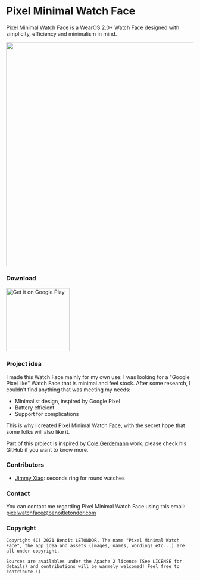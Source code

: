 # Pixel Minimal Watch Face

Pixel Minimal Watch Face is a WearOS 2.0+ Watch Face designed with simplicity, efficiency and minimalism in mind.

<p align="center">
  <img src="https://github.com/benoitletondor/PixelMinimalWatchFace/raw/master/assets/banner.png" width="600"/>
</p>

### Download

<a href='https://play.google.com/store/apps/details?id=com.benoitletondor.pixelminimalwatchface'><img alt='Get it on Google Play' src='https://play.google.com/intl/en_us/badges/images/generic/en_badge_web_generic.png' width="170"/></a>

### Project idea

I made this Watch Face mainly for my own use: I was looking for a "Google Pixel like" Watch Face that is minimal and feel stock. After some research, I couldn't find anything that was meeting my needs:
- Minimalist design, inspired by Google Pixel
- Battery efficient
- Support for complications

This is why I created Pixel Minimal Watch Face, with the secret hope that some folks will also like it. 

Part of this project is inspired by [Cole Gerdemann](https://github.com/CorvetteCole) work, please check his GitHub if you want to know more.

### Contributors

- [Jimmy Xiao](https://github.com/jimmyjxiao): seconds ring for round watches

### Contact

You can contact me regarding Pixel Minimal Watch Face using this email: [pixelwatchface@benoitletondor.com](mailto:pixelwatchface@benoitletondor.com)

### Copyright

    Copyright (C) 2021 Benoit LETONDOR. The name "Pixel Minimal Watch Face", the app idea and assets (images, names, wordings etc...) are all under copyright.

    Sources are availables under the Apache 2 licence (See LICENSE for details) and contributions will be warmely welcomed! Feel free to contribute :)
